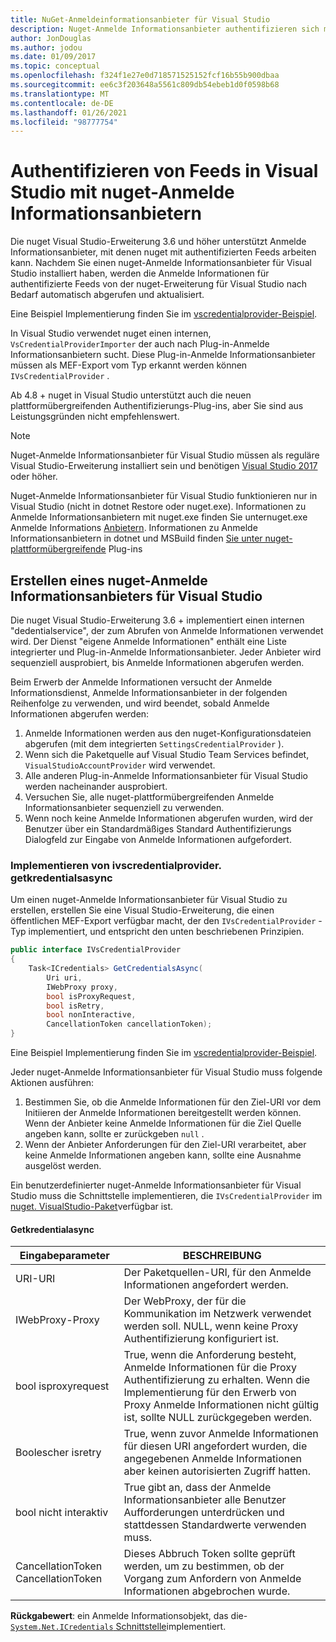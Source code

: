 ```yaml
---
title: NuGet-Anmeldeinformationsanbieter für Visual Studio
description: Nuget-Anmelde Informationsanbieter authentifizieren sich mit Feeds, indem die ivscredentialprovider-Schnittstelle in einer Visual Studio-Erweiterung implementiert wird.
author: JonDouglas
ms.author: jodou
ms.date: 01/09/2017
ms.topic: conceptual
ms.openlocfilehash: f324f1e27e0d718571525152fcf16b55b900dbaa
ms.sourcegitcommit: ee6c3f203648a5561c809db54ebeb1d0f0598b68
ms.translationtype: MT
ms.contentlocale: de-DE
ms.lasthandoff: 01/26/2021
ms.locfileid: "98777754"
---
```

# <a name="authenticating-feeds-in-visual-studio-with-nuget-credential-providers"></a>Authentifizieren von Feeds in Visual Studio mit nuget-Anmelde Informationsanbietern

Die nuget Visual Studio-Erweiterung 3.6 und höher unterstützt Anmelde Informationsanbieter, mit denen nuget mit authentifizierten Feeds arbeiten kann.
Nachdem Sie einen nuget-Anmelde Informationsanbieter für Visual Studio installiert haben, werden die Anmelde Informationen für authentifizierte Feeds von der nuget-Erweiterung für Visual Studio nach Bedarf automatisch abgerufen und aktualisiert.

Eine Beispiel Implementierung finden Sie im [vscredentialprovider-Beispiel](https://github.com/NuGet/Samples/tree/master/VsCredentialProvider).

In Visual Studio verwendet nuget einen internen, `VsCredentialProviderImporter` der auch nach Plug-in-Anmelde Informationsanbietern sucht. Diese Plug-in-Anmelde Informationsanbieter müssen als MEF-Export vom Typ erkannt werden können `IVsCredentialProvider` .

Ab 4.8 + nuget in Visual Studio unterstützt auch die neuen plattformübergreifenden Authentifizierungs-Plug-ins, aber Sie sind aus Leistungsgründen nicht empfehlenswert.

> [!Note]
> Nuget-Anmelde Informationsanbieter für Visual Studio müssen als reguläre Visual Studio-Erweiterung installiert sein und benötigen [Visual Studio 2017](https://aka.ms/vs/15/release/vs_enterprise.exe) oder höher.
>
> Nuget-Anmelde Informationsanbieter für Visual Studio funktionieren nur in Visual Studio (nicht in dotnet Restore oder nuget.exe). Informationen zu Anmelde Informationsanbietern mit nuget.exe finden Sie unternuget.exe Anmelde Informations [ Anbietern](nuget-exe-Credential-providers.md).
> Informationen zu Anmelde Informationsanbietern in dotnet und MSBuild finden [Sie unter nuget-plattformübergreifende](nuget-cross-platform-authentication-plugin.md) Plug-ins

## <a name="creating-a-nuget-credential-provider-for-visual-studio"></a>Erstellen eines nuget-Anmelde Informationsanbieters für Visual Studio

Die nuget Visual Studio-Erweiterung 3.6 + implementiert einen internen "dedentialservice", der zum Abrufen von Anmelde Informationen verwendet wird. Der Dienst "eigene Anmelde Informationen" enthält eine Liste integrierter und Plug-in-Anmelde Informationsanbieter. Jeder Anbieter wird sequenziell ausprobiert, bis Anmelde Informationen abgerufen werden.

Beim Erwerb der Anmelde Informationen versucht der Anmelde Informationsdienst, Anmelde Informationsanbieter in der folgenden Reihenfolge zu verwenden, und wird beendet, sobald Anmelde Informationen abgerufen werden:

1. Anmelde Informationen werden aus den nuget-Konfigurationsdateien abgerufen (mit dem integrierten `SettingsCredentialProvider` ).
1. Wenn sich die Paketquelle auf Visual Studio Team Services befindet, `VisualStudioAccountProvider` wird verwendet.
1. Alle anderen Plug-in-Anmelde Informationsanbieter für Visual Studio werden nacheinander ausprobiert.
1. Versuchen Sie, alle nuget-plattformübergreifenden Anmelde Informationsanbieter sequenziell zu verwenden.
1. Wenn noch keine Anmelde Informationen abgerufen wurden, wird der Benutzer über ein Standardmäßiges Standard Authentifizierungs Dialogfeld zur Eingabe von Anmelde Informationen aufgefordert.

### <a name="implementing-ivscredentialprovidergetcredentialsasync"></a>Implementieren von ivscredentialprovider. getkredentialsasync

Um einen nuget-Anmelde Informationsanbieter für Visual Studio zu erstellen, erstellen Sie eine Visual Studio-Erweiterung, die einen öffentlichen MEF-Export verfügbar macht, der den `IVsCredentialProvider` -Typ implementiert, und entspricht den unten beschriebenen Prinzipien.

```cs
public interface IVsCredentialProvider
{
    Task<ICredentials> GetCredentialsAsync(
        Uri uri,
        IWebProxy proxy,
        bool isProxyRequest,
        bool isRetry,
        bool nonInteractive,
        CancellationToken cancellationToken);
}
```

Eine Beispiel Implementierung finden Sie im [vscredentialprovider-Beispiel](https://github.com/NuGet/Samples/tree/master/VsCredentialProvider).

Jeder nuget-Anmelde Informationsanbieter für Visual Studio muss folgende Aktionen ausführen:

1. Bestimmen Sie, ob die Anmelde Informationen für den Ziel-URI vor dem Initiieren der Anmelde Informationen bereitgestellt werden können. Wenn der Anbieter keine Anmelde Informationen für die Ziel Quelle angeben kann, sollte er zurückgeben `null` .
1. Wenn der Anbieter Anforderungen für den Ziel-URI verarbeitet, aber keine Anmelde Informationen angeben kann, sollte eine Ausnahme ausgelöst werden.

Ein benutzerdefinierter nuget-Anmelde Informationsanbieter für Visual Studio muss die Schnittstelle implementieren, die `IVsCredentialProvider` im [nuget. VisualStudio-Paket](https://www.nuget.org/packages/NuGet.VisualStudio/)verfügbar ist.

#### <a name="getcredentialasync"></a>Getkredentialasync

| Eingabeparameter |BESCHREIBUNG|
| ----------------|-----------|
| URI-URI | Der Paketquellen-URI, für den Anmelde Informationen angefordert werden.|
| IWebProxy-Proxy | Der WebProxy, der für die Kommunikation im Netzwerk verwendet werden soll. NULL, wenn keine Proxy Authentifizierung konfiguriert ist. |
| bool isproxyrequest | True, wenn die Anforderung besteht, Anmelde Informationen für die Proxy Authentifizierung zu erhalten. Wenn die Implementierung für den Erwerb von Proxy Anmelde Informationen nicht gültig ist, sollte NULL zurückgegeben werden. |
| Boolescher isretry | True, wenn zuvor Anmelde Informationen für diesen URI angefordert wurden, die angegebenen Anmelde Informationen aber keinen autorisierten Zugriff hatten. |
| bool nicht interaktiv | True gibt an, dass der Anmelde Informationsanbieter alle Benutzer Aufforderungen unterdrücken und stattdessen Standardwerte verwenden muss. |
| CancellationToken CancellationToken | Dieses Abbruch Token sollte geprüft werden, um zu bestimmen, ob der Vorgang zum Anfordern von Anmelde Informationen abgebrochen wurde. |

**Rückgabewert**: ein Anmelde Informationsobjekt, das die- [ `System.Net.ICredentials` Schnittstelle](/dotnet/api/system.net.icredentials?view=netstandard-2.0)implementiert.
